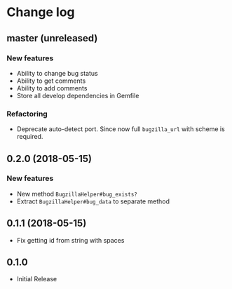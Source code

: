 # Change log

## master (unreleased)

### New features

* Ability to change bug status
* Ability to get comments
* Ability to add comments
* Store all develop dependencies in Gemfile

### Refactoring

* Deprecate auto-detect port. Since now full `bugzilla_url` with scheme is required.

## 0.2.0 (2018-05-15)
### New features
* New method `BugzillaHelper#bug_exists?`
* Extract  `BugzillaHelper#bug_data` to separate method

## 0.1.1 (2018-05-15)
* Fix getting id from string with spaces

## 0.1.0
* Initial Release
